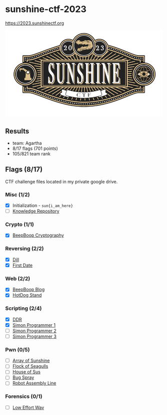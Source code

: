 # sunshine-ctf-2023

https://2023.sunshinectf.org

![logo.png](logo.png)

## Results

- team: Agartha
- 8/17 flags (701 points)
- 105/821 team rank

## Flags (8/17)

CTF challenge files located in my private google drive.

### Misc (1/2)

- [x] Initialization - `sun{i_am_here}`
- [ ] [Knowledge Repository](misc/unsolved/knowledge-repository/)

### Crypto (1/1)

- [x] [BeepBoop Cryptography](crypto/solved/beepboop-cryptography/)

### Reversing (2/2)

- [x] [Dill](reversing/solved/dill/)
- [x] [First Date](reversing/solved/first-date/)

### Web (2/2)

- [x] [BeepBoop Blog](web/solved/beepboop-blog/)
- [x] [HotDog Stand](web/solved/hotdog-stand/)

### Scripting (2/4)

- [x] [DDR](scripting/solved/ddr/)
- [x] [Simon Programmer 1](scripting/solved/simon-programmer-1/)
- [ ] [Simon Programmer 2](scripting/unsolved/simon-programmer-2/)
- [ ] [Simon Programmer 3](scripting/unsolved/simon-programmer-3/)

### Pwn (0/5)

- [ ] [Array of Sunshine](pwn/unsolved/array-of-sunshine/)
- [ ] [Flock of Seagulls](pwn/unsolved/flock-of-seagulls/)
- [ ] [House of Sus](pwn/unsolved//house-of-sus/)
- [ ] [Bug Spray](pwn/unsolved/bug-spray/)
- [ ] [Robot Assembly Line](pwn/unsolved/robot-assembly-line/)

### Forensics (0/1)

- [ ] [Low Effort Wav](forensics/unsolved/low-effort-wav/)
